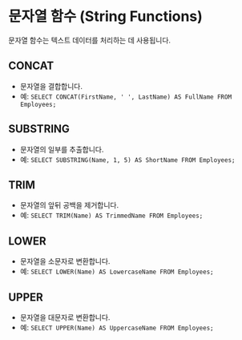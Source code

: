 # 문자열 함수 (String Functions)

문자열 함수는 텍스트 데이터를 처리하는 데 사용됩니다.

## CONCAT

- 문자열을 결합합니다.
- 예: `SELECT CONCAT(FirstName, ' ', LastName) AS FullName FROM Employees;`

## SUBSTRING

- 문자열의 일부를 추출합니다.
- 예: `SELECT SUBSTRING(Name, 1, 5) AS ShortName FROM Employees;`

## TRIM

- 문자열의 앞뒤 공백을 제거합니다.
- 예: `SELECT TRIM(Name) AS TrimmedName FROM Employees;`

## LOWER

- 문자열을 소문자로 변환합니다.
- 예: `SELECT LOWER(Name) AS LowercaseName FROM Employees;`

## UPPER

- 문자열을 대문자로 변환합니다.
- 예: `SELECT UPPER(Name) AS UppercaseName FROM Employees;`

